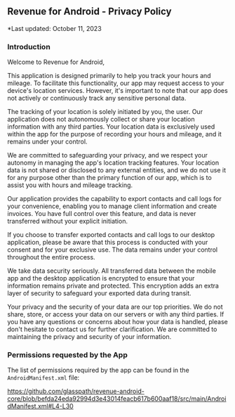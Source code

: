 ## Revenue for Android - Privacy Policy

*Last updated: October 11, 2023

### Introduction

Welcome to Revenue for Android, 

This application is designed primarily to help you track your hours and mileage. To facilitate this functionality, our app may request access to your device's location services. However, it's important to note that our app does not actively or continuously track any sensitive personal data.

The tracking of your location is solely initiated by you, the user. Our application does not autonomously collect or share your location information with any third parties. Your location data is exclusively used within the app for the purpose of recording your hours and mileage, and it remains under your control.

We are committed to safeguarding your privacy, and we respect your autonomy in managing the app's location tracking features. Your location data is not shared or disclosed to any external entities, and we do not use it for any purpose other than the primary function of our app, which is to assist you with hours and mileage tracking.

Our application provides the capability to export contacts and call logs for your convenience, enabling you to manage client information and create invoices. You have full control over this feature, and data is never transferred without your explicit initiation.

If you choose to transfer exported contacts and call logs to our desktop application, please be aware that this process is conducted with your consent and for your exclusive use. The data remains under your control throughout the entire process.

We take data security seriously. All transferred data between the mobile app and the desktop application is encrypted to ensure that your information remains private and protected. This encryption adds an extra layer of security to safeguard your exported data during transit.

Your privacy and the security of your data are our top priorities. We do not share, store, or access your data on our servers or with any third parties. If you have any questions or concerns about how your data is handled, please don't hesitate to contact us for further clarification. We are committed to maintaining the privacy and security of your information.

### Permissions requested by the App

The list of permissions required by the app can be found in the `AndroidManifest.xml` file:

https://github.com/glasspath/revenue-android-core/blob/befda24eda92994d3e43014feacb617b600aaf18/src/main/AndroidManifest.xml#L4-L30
